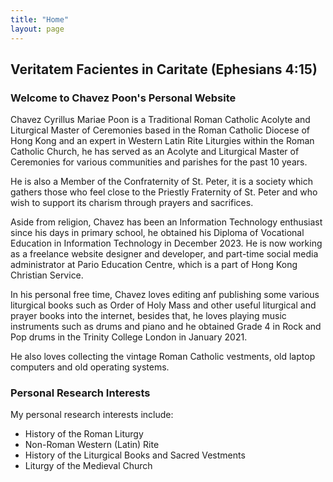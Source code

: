 ```yaml
---
title: "Home"
layout: page
---
```


## Veritatem Facientes in Caritate (Ephesians 4:15)

### Welcome to Chavez Poon's Personal Website

Chavez Cyrillus Mariae Poon is a Traditional Roman Catholic Acolyte and Liturgical Master of Ceremonies based in the Roman Catholic Diocese of Hong Kong and an expert in Western Latin Rite Liturgies within the Roman Catholic Church, he has served as an Acolyte and Liturgical Master of Ceremonies for various communities and parishes for the past 10 years.

He is also a Member of the Confraternity of St. Peter, it is a society which gathers those who feel close to the Priestly Fraternity of St. Peter and who wish to support its charism through prayers and sacrifices.

Aside from religion, Chavez has been an Information Technology enthusiast since his days in primary school, he obtained his Diploma of Vocational Education in Information Technology in December 2023. He is now working as a freelance website designer and developer, and part-time social media administrator at Pario Education Centre, which is a part of Hong Kong Christian Service.

In his personal free time, Chavez loves editing anf publishing some various liturgical books such as Order of Holy Mass and other useful liturgical and prayer books into the internet, besides that, he loves playing music instruments such as drums and piano and he obtained Grade 4 in Rock and Pop drums in the Trinity College London in January 2021.

He also loves collecting the vintage Roman Catholic vestments, old laptop computers and old operating systems.

### Personal Research Interests

My personal research interests include:

* History of the Roman Liturgy
* Non-Roman Western (Latin) Rite
* History of the Liturgical Books and Sacred Vestments
* Liturgy of the Medieval Church
